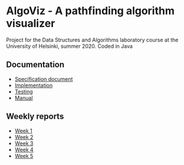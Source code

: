 # AlgoViz - A pathfinding algorithm visualizer
Project for the Data Structures and Algorithms laboratory course at the University of Helsinki, summer 2020. 
Coded in Java

## Documentation
- [Specification document](documentation/specifications.md)
- [Implementation](documentation/implementation.md)
- [Testing](documentation/testing.md)
- [Manual](documentation/guide.md)

## Weekly reports
- [Week 1](documentation/weeklyreports/week1.md)
- [Week 2](documentation/weeklyreports/week2.md)
- [Week 3](documentation/weeklyreports/week3.md)
- [Week 4](documentation/weeklyreports/week4.md)
- [Week 5](documentation/weeklyreports/week5.md)
